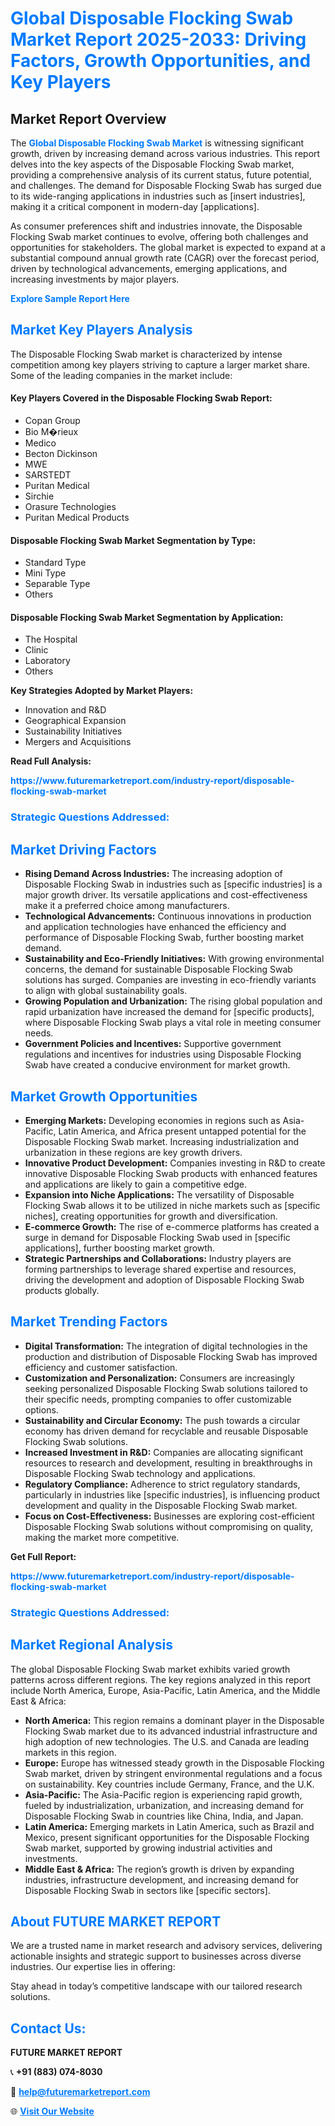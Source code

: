 <h1 style="color: #007BFF;">Global Disposable Flocking Swab Market Report 2025-2033: Driving Factors, Growth Opportunities, and Key Players</h1>

<section id="overview">
<h2>Market Report Overview</h2>
<p>The <a href="https://www.futuremarketreport.com/industry-report/disposable-flocking-swab-market" style="color: #007BFF; text-decoration: none;"><strong>Global Disposable Flocking Swab Market</strong></a> is witnessing significant growth, driven by increasing demand across various industries. This report delves into the key aspects of the Disposable Flocking Swab market, providing a comprehensive analysis of its current status, future potential, and challenges. The demand for Disposable Flocking Swab has surged due to its wide-ranging applications in industries such as [insert industries], making it a critical component in modern-day [applications].</p>
<p>As consumer preferences shift and industries innovate, the Disposable Flocking Swab market continues to evolve, offering both challenges and opportunities for stakeholders. The global market is expected to expand at a substantial compound annual growth rate (CAGR) over the forecast period, driven by technological advancements, emerging applications, and increasing investments by major players.</p>
</section>

<section id="overview">
<p><a href="https://www.futuremarketreport.com/request-sample/reportId=60928" style="color: #007BFF; text-decoration: none;"><strong>Explore Sample Report Here</strong></a></p>
</section>

<section id="key-players">
<h2 style="color: #007BFF;">Market Key Players Analysis</h2>
<p>The Disposable Flocking Swab market is characterized by intense competition among key players striving to capture a larger market share. Some of the leading companies in the market include:</p>
<h4>Key Players Covered in the Disposable Flocking Swab Report:</h4>
<ul><li>Copan Group</li><li>Bio M�rieux</li><li>Medico</li><li>Becton Dickinson</li><li>MWE</li><li>SARSTEDT</li><li>Puritan Medical</li><li>Sirchie</li><li>Orasure Technologies</li><li>Puritan Medical Products</li></ul>
<h4>Disposable Flocking Swab Market Segmentation by Type:</h4>
<ul><li>Standard Type</li><li>Mini Type</li><li>Separable Type</li><li>Others</li></ul>

<h4>Disposable Flocking Swab Market Segmentation by Application:</h4>
<ul><li>The Hospital</li><li>Clinic</li><li>Laboratory</li><li>Others</li></ul>
<p><strong>Key Strategies Adopted by Market Players:</strong></p>
<ul>
<li>Innovation and R&D</li>
<li>Geographical Expansion</li>
<li>Sustainability Initiatives</li>
<li>Mergers and Acquisitions</li>
</ul>
</section>

<section>
<p><strong>Read Full Analysis: </strong></p><a href="https://www.futuremarketreport.com/industry-report/disposable-flocking-swab-market" style="color: #007BFF; text-decoration: none;"><strong>https://www.futuremarketreport.com/industry-report/disposable-flocking-swab-market</strong></a>
<h3 style="color: #007BFF;">Strategic Questions Addressed:</h3>
</section>

<section id="driving-factors">
<h2 style="color: #007BFF;">Market Driving Factors</h2>
<ul>
<li><strong>Rising Demand Across Industries:</strong> The increasing adoption of Disposable Flocking Swab in industries such as [specific industries] is a major growth driver. Its versatile applications and cost-effectiveness make it a preferred choice among manufacturers.</li>
<li><strong>Technological Advancements:</strong> Continuous innovations in production and application technologies have enhanced the efficiency and performance of Disposable Flocking Swab, further boosting market demand.</li>
<li><strong>Sustainability and Eco-Friendly Initiatives:</strong> With growing environmental concerns, the demand for sustainable Disposable Flocking Swab solutions has surged. Companies are investing in eco-friendly variants to align with global sustainability goals.</li>
<li><strong>Growing Population and Urbanization:</strong> The rising global population and rapid urbanization have increased the demand for [specific products], where Disposable Flocking Swab plays a vital role in meeting consumer needs.</li>
<li><strong>Government Policies and Incentives:</strong> Supportive government regulations and incentives for industries using Disposable Flocking Swab have created a conducive environment for market growth.</li>
</ul>
</section>

<section id="growth-opportunities">
<h2 style="color: #007BFF;">Market Growth Opportunities</h2>
<ul>
<li><strong>Emerging Markets:</strong> Developing economies in regions such as Asia-Pacific, Latin America, and Africa present untapped potential for the Disposable Flocking Swab market. Increasing industrialization and urbanization in these regions are key growth drivers.</li>
<li><strong>Innovative Product Development:</strong> Companies investing in R&D to create innovative Disposable Flocking Swab products with enhanced features and applications are likely to gain a competitive edge.</li>
<li><strong>Expansion into Niche Applications:</strong> The versatility of Disposable Flocking Swab allows it to be utilized in niche markets such as [specific niches], creating opportunities for growth and diversification.</li>
<li><strong>E-commerce Growth:</strong> The rise of e-commerce platforms has created a surge in demand for Disposable Flocking Swab used in [specific applications], further boosting market growth.</li>
<li><strong>Strategic Partnerships and Collaborations:</strong> Industry players are forming partnerships to leverage shared expertise and resources, driving the development and adoption of Disposable Flocking Swab products globally.</li>
</ul>
</section>

<section id="trending-factors">
<h2 style="color: #007BFF;">Market Trending Factors</h2>
<ul>
<li><strong>Digital Transformation:</strong> The integration of digital technologies in the production and distribution of Disposable Flocking Swab has improved efficiency and customer satisfaction.</li>
<li><strong>Customization and Personalization:</strong> Consumers are increasingly seeking personalized Disposable Flocking Swab solutions tailored to their specific needs, prompting companies to offer customizable options.</li>
<li><strong>Sustainability and Circular Economy:</strong> The push towards a circular economy has driven demand for recyclable and reusable Disposable Flocking Swab solutions.</li>
<li><strong>Increased Investment in R&D:</strong> Companies are allocating significant resources to research and development, resulting in breakthroughs in Disposable Flocking Swab technology and applications.</li>
<li><strong>Regulatory Compliance:</strong> Adherence to strict regulatory standards, particularly in industries like [specific industries], is influencing product development and quality in the Disposable Flocking Swab market.</li>
<li><strong>Focus on Cost-Effectiveness:</strong> Businesses are exploring cost-efficient Disposable Flocking Swab solutions without compromising on quality, making the market more competitive.</li>
</ul>
</section>

<section>
<p><strong>Get Full Report: </strong></p><a href="https://www.futuremarketreport.com/industry-report/disposable-flocking-swab-market" style="color: #007BFF; text-decoration: none;"><strong>https://www.futuremarketreport.com/industry-report/disposable-flocking-swab-market</strong></a>
<h3 style="color: #007BFF;">Strategic Questions Addressed:</h3>
</section>


<section id="regional-analysis">
<h2 style="color: #007BFF;">Market Regional Analysis</h2>
<p>The global Disposable Flocking Swab market exhibits varied growth patterns across different regions. The key regions analyzed in this report include North America, Europe, Asia-Pacific, Latin America, and the Middle East & Africa:</p>
<ul>
<li><strong>North America:</strong> This region remains a dominant player in the Disposable Flocking Swab market due to its advanced industrial infrastructure and high adoption of new technologies. The U.S. and Canada are leading markets in this region.</li>
<li><strong>Europe:</strong> Europe has witnessed steady growth in the Disposable Flocking Swab market, driven by stringent environmental regulations and a focus on sustainability. Key countries include Germany, France, and the U.K.</li>
<li><strong>Asia-Pacific:</strong> The Asia-Pacific region is experiencing rapid growth, fueled by industrialization, urbanization, and increasing demand for Disposable Flocking Swab in countries like China, India, and Japan.</li>
<li><strong>Latin America:</strong> Emerging markets in Latin America, such as Brazil and Mexico, present significant opportunities for the Disposable Flocking Swab market, supported by growing industrial activities and investments.</li>
<li><strong>Middle East & Africa:</strong> The region’s growth is driven by expanding industries, infrastructure development, and increasing demand for Disposable Flocking Swab in sectors like [specific sectors].</li>
</ul>
</section>

<footer>
<h2 style="color: #007BFF;">About FUTURE MARKET REPORT</h2>
<p>We are a trusted name in market research and advisory services, delivering actionable insights and strategic support to businesses across diverse industries. Our expertise lies in offering:</p>

<p>Stay ahead in today’s competitive landscape with our tailored research solutions.</p>

<h2 style="color: #007BFF;">Contact Us:</h2>
<p><strong>FUTURE MARKET REPORT</strong></p>
<p>📞 <strong>+91 (883) 074-8030</strong></p>
<p>📧 <strong><a href="mailto:help@futuremarketreport.com" style="color: #007BFF;">help@futuremarketreport.com</a></strong></p>
<p>🌐 <strong><a href="https://www.futuremarketreport.com/" style="color: #007BFF;">Visit Our Website</a></strong></p>
</footer>